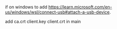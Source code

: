 if on windows
to add https://learn.microsoft.com/en-us/windows/wsl/connect-usb#attach-a-usb-device.

add ca.crt client.key client.crt in main
